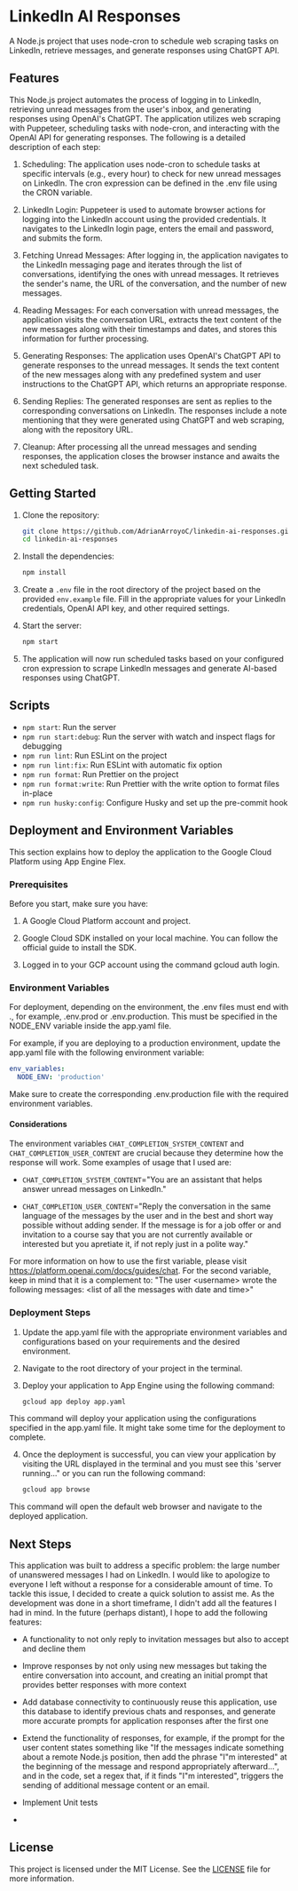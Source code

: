 # LinkedIn AI Responses

A Node.js project that uses node-cron to schedule web scraping tasks on LinkedIn, retrieve messages, and generate responses using ChatGPT API.

## Features

This Node.js project automates the process of logging in to LinkedIn, retrieving unread messages from the user's inbox, and generating responses using OpenAI's ChatGPT. The application utilizes web scraping with Puppeteer, scheduling tasks with node-cron, and interacting with the OpenAI API for generating responses. The following is a detailed description of each step:

1. Scheduling: The application uses node-cron to schedule tasks at specific intervals (e.g., every hour) to check for new unread messages on LinkedIn. The cron expression can be defined in the .env file using the CRON variable.

2. LinkedIn Login: Puppeteer is used to automate browser actions for logging into the LinkedIn account using the provided credentials. It navigates to the LinkedIn login page, enters the email and password, and submits the form.

3. Fetching Unread Messages: After logging in, the application navigates to the LinkedIn messaging page and iterates through the list of conversations, identifying the ones with unread messages. It retrieves the sender's name, the URL of the conversation, and the number of new messages.

4. Reading Messages: For each conversation with unread messages, the application visits the conversation URL, extracts the text content of the new messages along with their timestamps and dates, and stores this information for further processing.

5. Generating Responses: The application uses OpenAI's ChatGPT API to generate responses to the unread messages. It sends the text content of the new messages along with any predefined system and user instructions to the ChatGPT API, which returns an appropriate response.

6. Sending Replies: The generated responses are sent as replies to the corresponding conversations on LinkedIn. The responses include a note mentioning that they were generated using ChatGPT and web scraping, along with the repository URL.

7. Cleanup: After processing all the unread messages and sending responses, the application closes the browser instance and awaits the next scheduled task.

## Getting Started

1. Clone the repository:

   ```bash
   git clone https://github.com/AdrianArroyoC/linkedin-ai-responses.git
   cd linkedin-ai-responses
   ```

2. Install the dependencies:

   ```bash
   npm install
   ```

3. Create a `.env` file in the root directory of the project based on the provided `env.example` file. Fill in the appropriate values for your LinkedIn credentials, OpenAI API key, and other required settings.

4. Start the server:

   ```bash
   npm start
   ```

5. The application will now run scheduled tasks based on your configured cron expression to scrape LinkedIn messages and generate AI-based responses using ChatGPT.

## Scripts

- `npm start`: Run the server
- `npm run start:debug`: Run the server with watch and inspect flags for debugging
- `npm run lint`: Run ESLint on the project
- `npm run lint:fix`: Run ESLint with automatic fix option
- `npm run format`: Run Prettier on the project
- `npm run format:write`: Run Prettier with the write option to format files in-place
- `npm run husky:config`: Configure Husky and set up the pre-commit hook

## Deployment and Environment Variables

This section explains how to deploy the application to the Google Cloud Platform using App Engine Flex.

### Prerequisites

Before you start, make sure you have:

1. A Google Cloud Platform account and project.

2. Google Cloud SDK installed on your local machine. You can follow the official guide to install the SDK.

3. Logged in to your GCP account using the command gcloud auth login.

### Environment Variables

For deployment, depending on the environment, the .env files must end with .<environment>, for example, .env.prod or .env.production. This must be specified in the NODE_ENV variable inside the app.yaml file.

For example, if you are deploying to a production environment, update the app.yaml file with the following environment variable:

```yaml
env_variables:
  NODE_ENV: 'production'
```

Make sure to create the corresponding .env.production file with the required environment variables.

#### Considerations

The environment variables `CHAT_COMPLETION_SYSTEM_CONTENT` and `CHAT_COMPLETION_USER_CONTENT` are crucial because they determine how the response will work. Some examples of usage that I used are:

- `CHAT_COMPLETION_SYSTEM_CONTENT`="You are an assistant that helps answer unread messages on LinkedIn."

- `CHAT_COMPLETION_USER_CONTENT`="Reply the conversation in the same language of the messages by the user and in the best and short way possible without adding sender. If the message is for a job offer or and invitation to a course say that you are not currently available or interested but you apretiate it, if not reply just in a polite way."

For more information on how to use the first variable, please visit https://platform.openai.com/docs/guides/chat. For the second variable, keep in mind that it is a complement to: "The user \<username\> wrote the following messages: \<list of all the messages with date and time\>"

### Deployment Steps

1. Update the app.yaml file with the appropriate environment variables and configurations based on your requirements and the desired environment.

2. Navigate to the root directory of your project in the terminal.

3. Deploy your application to App Engine using the following command:

   ```bash
   gcloud app deploy app.yaml
   ```

This command will deploy your application using the configurations specified in the app.yaml file. It might take some time for the deployment to complete.

4. Once the deployment is successful, you can view your application by visiting the URL displayed in the terminal and you must see this 'server running..." or you can run the following command:

   ```bash
   gcloud app browse
   ```

This command will open the default web browser and navigate to the deployed application.

## Next Steps

This application was built to address a specific problem: the large number of unanswered messages I had on LinkedIn. I would like to apologize to everyone I left without a response for a considerable amount of time. To tackle this issue, I decided to create a quick solution to assist me. As the development was done in a short timeframe, I didn't add all the features I had in mind. In the future (perhaps distant), I hope to add the following features:

- A functionality to not only reply to invitation messages but also to accept and decline them

- Improve responses by not only using new messages but taking the entire conversation into account, and creating an initial prompt that provides better responses with more context

- Add database connectivity to continuously reuse this application, use this database to identify previous chats and responses, and generate more accurate prompts for application responses after the first one

- Extend the functionality of responses, for example, if the prompt for the user content states something like "If the messages indicate something about a remote Node.js position, then add the phrase "I"m interested" at the beginning of the message and respond appropriately afterward...", and in the code, set a regex that, if it finds "I"m interested", triggers the sending of additional message content or an email.

- Implement Unit tests

-

## License

This project is licensed under the MIT License. See the [LICENSE](LICENSE) file for more information.
